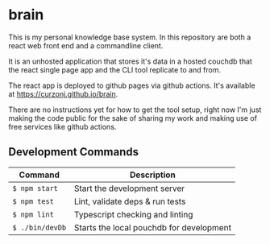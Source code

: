 # brain

This is my personal knowledge base system. In this repository are both a
react web front end and a commandline client.

It is an unhosted application that stores it's data in a hosted couchdb
that the react single page app and the CLI tool replicate to and from.

The react app is deployed to github pages via github actions. It's available
at https://curzonj.github.io/brain.

There are no instructions yet for how to get the tool setup, right now I'm
just making the code public for the sake of sharing my work and making use
of free services like github actions.

## Development Commands

Command                | Description                                      |
-----------------------|--------------------------------------------------|
`$ npm start`          | Start the development server
`$ npm test`           | Lint, validate deps & run tests
`$ npm lint`           | Typescript checking and linting
`$ ./bin/devDb`        | Starts the local pouchdb for development

